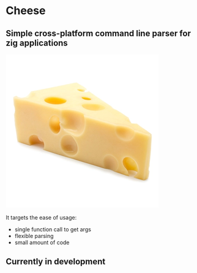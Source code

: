 # Cheese

## Simple cross-platform command line parser for zig applications

![Preview](resources/preview.png)

It targets the ease of usage: 

- single function call to get args
- flexible parsing
- small amount of code

## Currently in development
